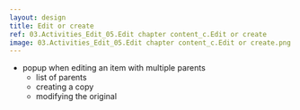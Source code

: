 ```yaml
---
layout: design
title: Edit or create
ref: 03.Activities_Edit_05.Edit chapter content_c.Edit or create
image: 03.Activities_Edit_05.Edit chapter content_c.Edit or create.png
---
```


- popup when editing an item with multiple parents
  - list of parents
  - creating a copy
  - modifying the original
